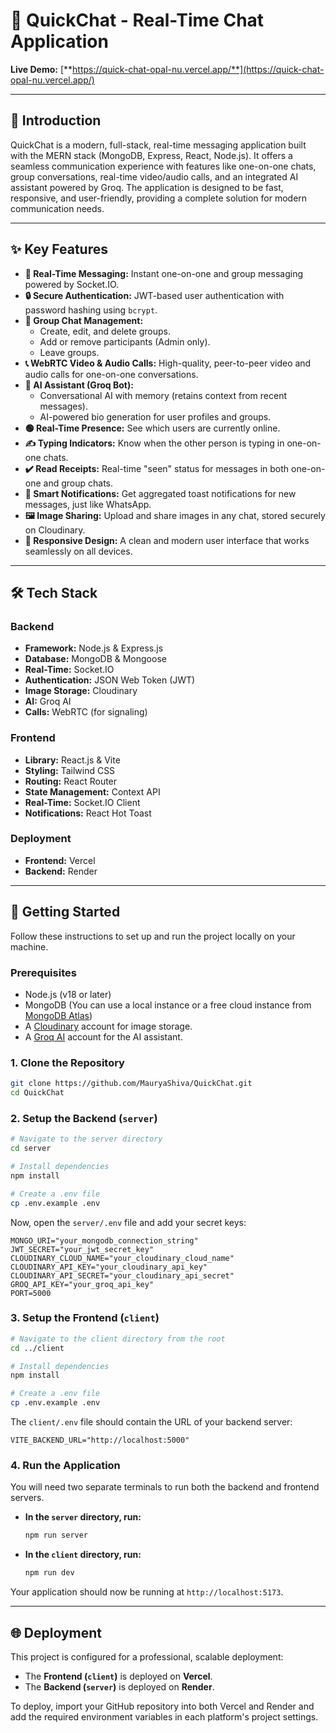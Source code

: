 # 🚀 QuickChat - Real-Time Chat Application

**Live Demo:** [**https://quick-chat-opal-nu.vercel.app/**](https://quick-chat-opal-nu.vercel.app/)

-----

## 📝 Introduction

QuickChat is a modern, full-stack, real-time messaging application built with the MERN stack (MongoDB, Express, React, Node.js). It offers a seamless communication experience with features like one-on-one chats, group conversations, real-time video/audio calls, and an integrated AI assistant powered by Groq. The application is designed to be fast, responsive, and user-friendly, providing a complete solution for modern communication needs.

-----

## ✨ Key Features

  * **👥 Real-Time Messaging:** Instant one-on-one and group messaging powered by Socket.IO.
  * **🔒 Secure Authentication:** JWT-based user authentication with password hashing using `bcrypt`.
  * **🧩 Group Chat Management:**
      * Create, edit, and delete groups.
      * Add or remove participants (Admin only).
      * Leave groups.
  * **📞 WebRTC Video & Audio Calls:** High-quality, peer-to-peer video and audio calls for one-on-one conversations.
  * **🤖 AI Assistant (Groq Bot):**
      * Conversational AI with memory (retains context from recent messages).
      * AI-powered bio generation for user profiles and groups.
  * **🟢 Real-Time Presence:** See which users are currently online.
  * **✍️ Typing Indicators:** Know when the other person is typing in one-on-one chats.
  * **✔️ Read Receipts:** Real-time "seen" status for messages in both one-on-one and group chats.
  * **🔔 Smart Notifications:** Get aggregated toast notifications for new messages, just like WhatsApp.
  * **🖼️ Image Sharing:** Upload and share images in any chat, stored securely on Cloudinary.
  * **📱 Responsive Design:** A clean and modern user interface that works seamlessly on all devices.

-----

## 🛠️ Tech Stack

### **Backend**

  * **Framework:** Node.js & Express.js
  * **Database:** MongoDB & Mongoose
  * **Real-Time:** Socket.IO
  * **Authentication:** JSON Web Token (JWT)
  * **Image Storage:** Cloudinary
  * **AI:** Groq AI
  * **Calls:** WebRTC (for signaling)

### **Frontend**

  * **Library:** React.js & Vite
  * **Styling:** Tailwind CSS
  * **Routing:** React Router
  * **State Management:** Context API
  * **Real-Time:** Socket.IO Client
  * **Notifications:** React Hot Toast

### **Deployment**

  * **Frontend:** Vercel
  * **Backend:** Render

-----

## 🚀 Getting Started

Follow these instructions to set up and run the project locally on your machine.

### **Prerequisites**

  * Node.js (v18 or later)
  * MongoDB (You can use a local instance or a free cloud instance from [MongoDB Atlas](https://www.mongodb.com/cloud/atlas))
  * A [Cloudinary](https://cloudinary.com/) account for image storage.
  * A [Groq AI](https://groq.com/) account for the AI assistant.

### **1. Clone the Repository**

```bash
git clone https://github.com/MauryaShiva/QuickChat.git
cd QuickChat
```

### **2. Setup the Backend (`server`)**

```bash
# Navigate to the server directory
cd server

# Install dependencies
npm install

# Create a .env file
cp .env.example .env
```

Now, open the `server/.env` file and add your secret keys:

```env
MONGO_URI="your_mongodb_connection_string"
JWT_SECRET="your_jwt_secret_key"
CLOUDINARY_CLOUD_NAME="your_cloudinary_cloud_name"
CLOUDINARY_API_KEY="your_cloudinary_api_key"
CLOUDINARY_API_SECRET="your_cloudinary_api_secret"
GROQ_API_KEY="your_groq_api_key"
PORT=5000
```

### **3. Setup the Frontend (`client`)**

```bash
# Navigate to the client directory from the root
cd ../client

# Install dependencies
npm install

# Create a .env file
cp .env.example .env
```

The `client/.env` file should contain the URL of your backend server:

```env
VITE_BACKEND_URL="http://localhost:5000"
```

### **4. Run the Application**

You will need two separate terminals to run both the backend and frontend servers.

  * **In the `server` directory, run:**

    ```bash
    npm run server
    ```

  * **In the `client` directory, run:**

    ```bash
    npm run dev
    ```

Your application should now be running at `http://localhost:5173`.

-----

## 🌐 Deployment

This project is configured for a professional, scalable deployment:

  * The **Frontend (`client`)** is deployed on **Vercel**.
  * The **Backend (`server`)** is deployed on **Render**.

To deploy, import your GitHub repository into both Vercel and Render and add the required environment variables in each platform's project settings.
